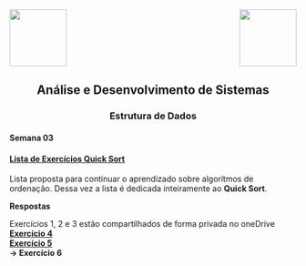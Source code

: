 <div>
  <img src="https://www.fateczl.edu.br/assets/logos/fatec-zl.png" height=100>
  <img src="https://www.fateczl.edu.br/assets/logos/novo-logo-colorido.png" align="right" height=100>
</div>

<h2 align="center">Análise e Desenvolvimento de Sistemas</h2>
<h3 align="center">Estrutura de Dados</h3>
<h4>Semana 03</h4>

<h4>
  
[Lista de Exercícios Quick Sort](https://github.com/leo-gremes-ads/ED_S04_E04_SortingLib/blob/main/Ordenacao%20Quick%20Sort%20Lista%201.pdf)
</h4>

Lista proposta para continuar o aprendizado sobre algorítmos de ordenação. Dessa vez a lista é dedicada inteiramente ao <b>Quick Sort</b>.


<b>Respostas<br>
  
</b>Exercícios 1, 2 e 3 estão compartilhados de forma privada no oneDrive<b><br>
[Exercício 4](https://github.com/leo-gremes-ads/ED_S04_E04_SortingLib)<br>
[Exercício 5](https://github.com/leo-gremes-ads/ED_S04_E05_QuickSorting)<br>
-> Exercício 6<br>
</b>
